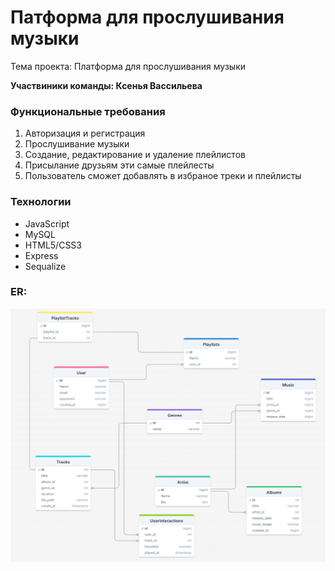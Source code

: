 #   Патформа для прослушивания музыки
Тема проекта: Платформа для прослушивания музыки

**Участвиники команды: Ксенья Вассильева**

### Функциональные требования
1. Авторизация и регистрация
2. Прослушивание музыки
3. Создание, редактирование и удаление плейлистов
4. Присылание друзьям эти самые плейлесты
5. Пользователь сможет добавлять в избраное треки и плейлисты

### Технологии
+ JavaScript
+ MySQL
+ HTML5/CSS3
+ Express
+ Sequalize

### ER:
![Screnshot](https://github.com/KsenjaVassiljeva/Music_listening_platforms-Project/blob/main/ER%20Project.png)
